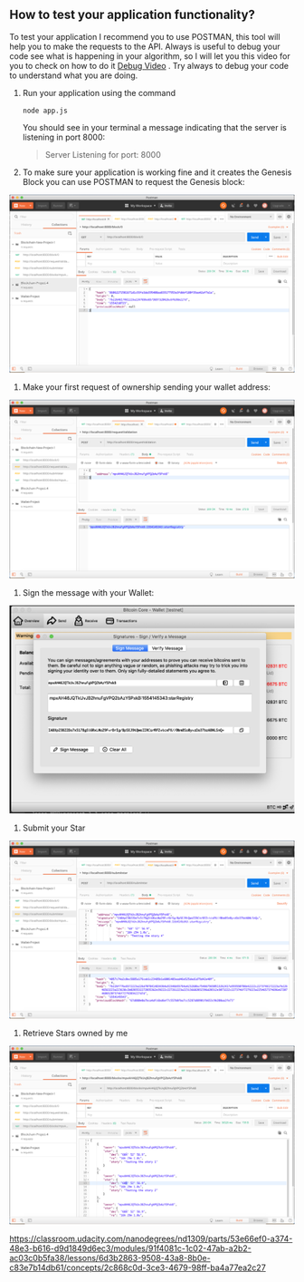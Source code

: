 ## How to test your application functionality?

To test your application I recommend you to use POSTMAN, this tool will help you to make the requests to the API. Always is useful to debug your code see what is happening in your algorithm, so I will let you this video for you to check on how to do it [Debug Video](https://www.youtube.com/watch?v=6cOsxaNC06c) . Try always to debug your code to understand what you are doing.

1. Run your application using the command

    

   ```
   node app.js
   ```

    

   You should see in your terminal a message indicating that the server is listening in port 8000:

   > Server Listening for port: 8000



1. To make sure your application is working fine and it creates the Genesis Block you can use POSTMAN to request the Genesis block:



[![img](assets/request-genesis.png)](https://classroom.udacity.com/nanodegrees/nd1309/parts/53e66ef0-a374-48e3-b616-d9d1849d6ec3/modules/91f4081c-1c02-47ab-a2b2-ac03c0b5fa38/lessons/6d3b2863-9508-43a8-8b0e-c83e7b14db61/concepts/2c868c0d-3ce3-4679-98ff-ba4a77ea2c27#)



1. Make your first request of ownership sending your wallet address:



[![img](assets/request-ownership.png)](https://classroom.udacity.com/nanodegrees/nd1309/parts/53e66ef0-a374-48e3-b616-d9d1849d6ec3/modules/91f4081c-1c02-47ab-a2b2-ac03c0b5fa38/lessons/6d3b2863-9508-43a8-8b0e-c83e7b14db61/concepts/2c868c0d-3ce3-4679-98ff-ba4a77ea2c27#)



1. Sign the message with your Wallet:



[![img](assets/signing-message.png)](https://classroom.udacity.com/nanodegrees/nd1309/parts/53e66ef0-a374-48e3-b616-d9d1849d6ec3/modules/91f4081c-1c02-47ab-a2b2-ac03c0b5fa38/lessons/6d3b2863-9508-43a8-8b0e-c83e7b14db61/concepts/2c868c0d-3ce3-4679-98ff-ba4a77ea2c27#)



1. Submit your Star



[![img](assets/submit-star.png)](https://classroom.udacity.com/nanodegrees/nd1309/parts/53e66ef0-a374-48e3-b616-d9d1849d6ec3/modules/91f4081c-1c02-47ab-a2b2-ac03c0b5fa38/lessons/6d3b2863-9508-43a8-8b0e-c83e7b14db61/concepts/2c868c0d-3ce3-4679-98ff-ba4a77ea2c27#)



1. Retrieve Stars owned by me



[![img](assets/retrieve-stars.png)](https://classroom.udacity.com/nanodegrees/nd1309/parts/53e66ef0-a374-48e3-b616-d9d1849d6ec3/modules/91f4081c-1c02-47ab-a2b2-ac03c0b5fa38/lessons/6d3b2863-9508-43a8-8b0e-c83e7b14db61/concepts/2c868c0d-3ce3-4679-98ff-ba4a77ea2c27#)



https://classroom.udacity.com/nanodegrees/nd1309/parts/53e66ef0-a374-48e3-b616-d9d1849d6ec3/modules/91f4081c-1c02-47ab-a2b2-ac03c0b5fa38/lessons/6d3b2863-9508-43a8-8b0e-c83e7b14db61/concepts/2c868c0d-3ce3-4679-98ff-ba4a77ea2c27